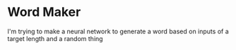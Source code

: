 # Word Maker
I'm trying to make a neural network to generate a word based on inputs
of a target length and a random thing

